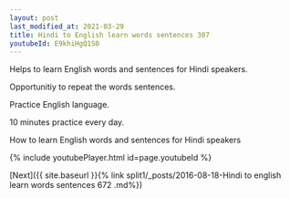 ```yaml
---
layout: post
last_modified_at: 2021-03-29
title: Hindi to English learn words sentences 307 
youtubeId: E9khiHgQ1S0
---
```

 
 
Helps to learn English words and sentences for Hindi speakers.

Opportunitiy to repeat the words sentences. 

Practice English language. 
 
10 minutes practice every day. 
 
How to learn English words and sentences for Hindi speakers 
 
{% include youtubePlayer.html id=page.youtubeId %}
 
 
[Next]({{ site.baseurl }}{% link  split1/_posts/2016-08-18-Hindi to english learn words sentences 672 .md%})
 
